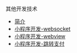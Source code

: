 其他开发技术

* [简介](markdown/Program/Other/_readme.md)
* [小程序开发-websocket](markdown/Program/Other/小程序开发-websocket.md)
* [小程序开发-webview](markdown/Program/Other/小程序开发-webview.md)
* [小程序开发-跳转支付](markdown/Program/Other/小程序开发-跳转支付.md)
